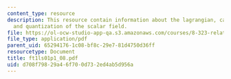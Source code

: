 ```yaml
---
content_type: resource
description: This resource contain information about the lagrangian, canonical quantization
  and quantization of the scalar field.
file: https://ol-ocw-studio-app-qa.s3.amazonaws.com/courses/8-323-relativistic-quantum-field-theory-i-spring-2008/d708f79829a46f700d732ed4ab5d956a_ft1ls01p1_08.pdf
file_type: application/pdf
parent_uid: 65294176-1c08-bf8c-29e7-81d4750d36ff
resourcetype: Document
title: ft1ls01p1_08.pdf
uid: d708f798-29a4-6f70-0d73-2ed4ab5d956a
---
```


